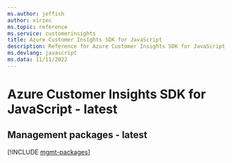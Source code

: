 ```yaml
---
ms.author: jeffish
author: xirzec
ms.topic: reference
ms.service: customerinsights
title: Azure Customer Insights SDK for JavaScript
description: Reference for Azure Customer Insights SDK for JavaScript
ms.devlang: javascript
ms.data: 11/11/2022
---
```

# Azure Customer Insights SDK for JavaScript - latest

## Management packages - latest
[!INCLUDE [mgmt-packages](customer-insights-mgmt-index.md)]